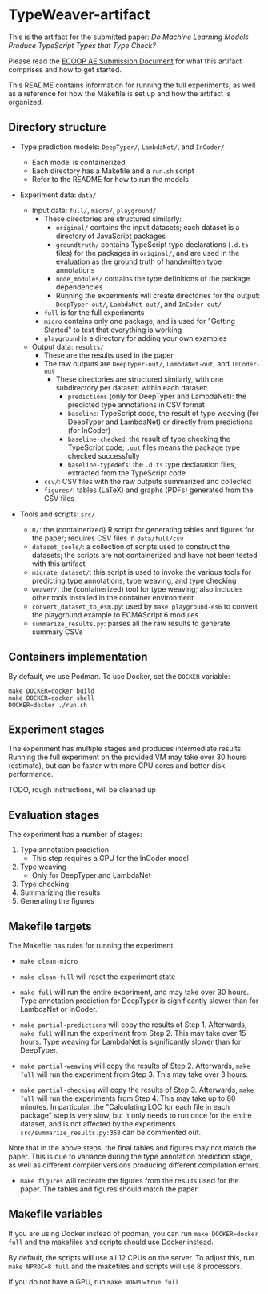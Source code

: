 # TypeWeaver-artifact

This is the artifact for the submitted paper:
_Do Machine Learning Models Produce TypeScript Types that Type Check?_

Please read the [ECOOP AE Submission Document](ECOOP_AE_Submission_Document.md)
for what this artifact comprises and how to get started.

This README contains information for running the full experiments, as well as
a reference for how the Makefile is set up and how the artifact is organized.

## Directory structure

- Type prediction models: `DeepTyper/`, `LambdaNet/`, and `InCoder/`
    - Each model is containerized
    - Each directory has a Makefile and a `run.sh` script
    - Refer to the README for how to run the models

- Experiment data: `data/`
    - Input data: `full/`, `micro/`, `playground/`
        - These directories are structured similarly:
            - `original/` contains the input datasets; each dataset is a
              directory of JavaScript packages
            - `groundtruth/` contains TypeScript type declarations
              (`.d.ts` files) for the packages in `original/`, and are used in
              the evaluation as the ground truth of handwritten type annotations
            - `node_modules/` contains the type definitions of the package
              dependencies
            - Running the experiments will create directories for the output:
              `DeepTyper-out/`, `LambdaNet-out/`, and `InCoder-out/`
        - `full` is for the full experiments
        - `micro` contains only one package, and is used for
          "Getting Started" to test that everything is working
        - `playground` is a directory for adding your own examples
    - Output data: `results/`
        - These are the results used in the paper
        - The raw outputs are `DeepTyper-out/`, `LambdaNet-out`, and
          `InCoder-out`
            - These directories are structured similarly, with one subdirectory
              per dataset; within each dataset:
                - `predictions` (only for DeepTyper and LambdaNet): the
                  predicted type annotations in CSV format
                - `baseline`: TypeScript code, the result of type weaving (for
                  DeepTyper and LambdaNet) or directly from predictions (for
                  InCoder)
                - `baseline-checked`: the result of type checking the TypeScript
                  code; `.out` files means the package type checked
                  successfully
                - `baseline-typedefs`: the `.d.ts` type declaration files,
                  extracted from the TypeScript code
        - `csv/`: CSV files with the raw outputs summarized and collected
        - `figures/`: tables (LaTeX) and graphs (PDFs) generated from the CSV
          files

- Tools and scripts: `src/`
    - `R/`: the (containerized) R script for generating tables and figures
      for the paper; requires CSV files in `data/full/csv`
    - `dataset_tools/`: a collection of scripts used to construct the
      datasets; the scripts are not containerized and have not been tested with
      this artifact
    - `migrate_dataset/`: this script is used to invoke the various tools
      for predicting type annotations, type weaving, and type checking
    - `weaver/`: the (containerized) tool for type weaving; also includes other
      tools installed in the container environment
    - `convert_dataset_to_esm.py`: used by `make playground-es6` to convert the
      playground example to ECMAScript 6 modules
    - `summarize_results.py`: parses all the raw results to generate summary
      CSVs



## Containers implementation

By default, we use Podman. To use Docker, set the `DOCKER` variable:

    make DOCKER=docker build
    make DOCKER=docker shell
    DOCKER=docker ./run.sh




## Experiment stages

The experiment has multiple stages and produces intermediate results. Running
the full experiment on the provided VM may take over 30 hours (estimate), but
can be faster with more CPU cores and better disk performance.


TODO, rough instructions, will be cleaned up

## Evaluation stages

The experiment has a number of stages:
1. Type annotation prediction
    - This step requires a GPU for the InCoder model
2. Type weaving
    - Only for DeepTyper and LambdaNet
3. Type checking
4. Summarizing the results
5. Generating the figures

## Makefile targets

The Makefile has rules for running the experiment.

- `make clean-micro`

- `make clean-full` will reset the experiment state

- `make full` will run the entire experiment, and may take over 30 hours.
  Type annotation prediction for DeepTyper is significantly slower than for
  LambdaNet or InCoder.

- `make partial-predictions` will copy the results of Step 1. Afterwards,
  `make full` will run the experiment from Step 2. This may take over 15 hours.
  Type weaving for LambdaNet is significantly slower than for DeepTyper.

- `make partial-weaving` will copy the results of Step 2. Afterwards,
  `make full` will run the experiment from Step 3. This may take over 3 hours.

- `make partial-checking` will copy the results of Step 3. Afterwards,
  `make full` will run the experiments from Step 4. This may take up to 80
  minutes. In particular, the "Calculating LOC for each file in each package"
  step is very slow, but it only needs to run once for the entire dataset, and
  is not affected by the experiments. `src/summarize_results.py:358` can be
  commented out.

Note that in the above steps, the final tables and figures may not match the
paper. This is due to variance during the type annotation prediction stage, as
well as different compiler versions producing different compilation errors.

- `make figures` will recreate the figures from the results used for the paper.
  The tables and figures should match the paper.

## Makefile variables

If you are using Docker instead of podman, you can run `make DOCKER=docker full`
and the makefiles and scripts should use Docker instead.

By default, the scripts will use all 12 CPUs on the server. To adjust this, run
`make NPROC=8 full` and the makefiles and scripts will use 8 processors.

If you do not have a GPU, run `make NOGPU=true full`.

